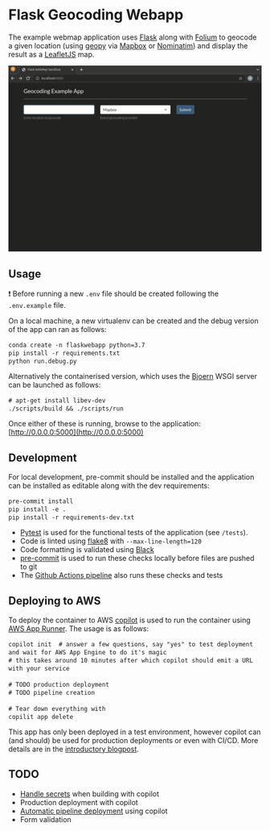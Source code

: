 # Flask Geocoding Webapp

The example webmap application uses [Flask](https://flask.palletsprojects.com/en/2.0.x/) along with [Folium](https://python-visualization.github.io/folium/index.html) to geocode a given location (using [geopy](https://github.com/geopy/geopy) via [Mapbox](https://docs.mapbox.com/api/search/geocoding/) or [Nominatim](https://nominatim.openstreetmap.org/)) and display the result as a [LeafletJS](https://leafletjs.com/) map.

![Example usage](/example.gif)

## Usage

:exclamation: Before running a new `.env` file should be created following the `.env.example` file.

On a local machine, a new virtualenv can be created and the debug version of the app can ran as follows:

```shell
conda create -n flaskwebapp python=3.7
pip install -r requirements.txt
python run.debug.py
```

Alternatively the containerised version, which uses the [Bjoern](https://github.com/jonashaag/bjoern) WSGI server can be launched as follows:

```shell
# apt-get install libev-dev
./scripts/build && ./scripts/run
```

Once either of these is running, browse to the application: [http://0.0.0.0:5000](http://0.0.0.0:5000)

## Development

For local development, pre-commit should be installed and the application can be installed as editable along with the dev requirements:

```shell
pre-commit install
pip install -e .
pip install -r requirements-dev.txt
```

* [Pytest](https://docs.pytest.org/en/6.2.x/) is used for the functional tests of the application (see `/tests`).
* Code is linted using [flake8](https://flake8.pycqa.org/en/latest/) with `--max-line-length=120`
* Code formatting is validated using [Black](https://github.com/psf/black)
* [pre-commit](https://pre-commit.com/) is used to run these checks locally before files are pushed to git
* The [Github Actions pipeline](.github/workflows/pipeline.yml) also runs these checks and tests

## Deploying to AWS

To deploy the container to AWS [copilot](https://aws.github.io/copilot-cli/docs/getting-started/install/) is used to run the container using [AWS App Runner](https://eu-west-1.console.aws.amazon.com/apprunner/home?region=eu-west-1#/welcome). The usage is as follows:

```shell
copilot init  # answer a few questions, say "yes" to test deployment and wait for AWS App Engine to do it's magic
# this takes around 10 minutes after which copilot should emit a URL with your service

# TODO production deployment
# TODO pipeline creation

# Tear down everything with
copilit app delete
```

This app has only been deployed in a test environment, however copilot can (and should) be used for production deployments or even with CI/CD. More details are in the [introductory blogpost](https://aws.amazon.com/blogs/containers/introducing-aws-copilot/).

## TODO

* [Handle secrets](https://aws.github.io/copilot-cli/docs/developing/secrets/) when building with copilot
* Production deployment with copilot
* [Automatic pipeline deployment](https://aws.github.io/copilot-cli/docs/concepts/pipelines/) using copilot
* Form validation
